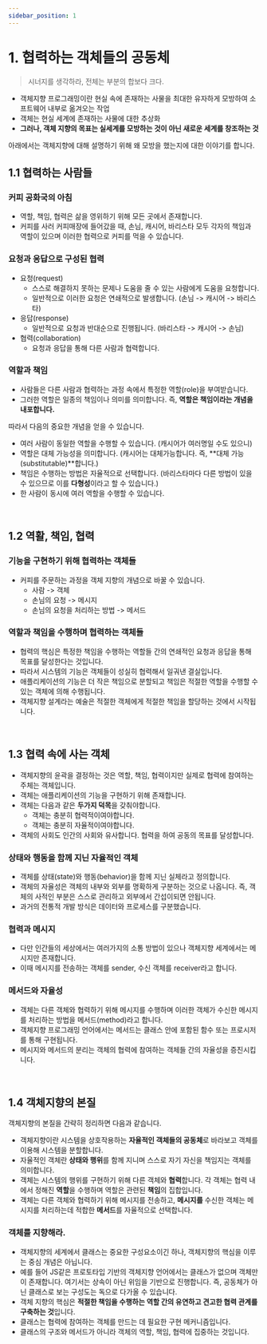```yaml
---
sidebar_position: 1
---
```


# 1. 협력하는 객체들의 공동체

> 시너지를 생각하라, 전체는 부분의 합보다 크다.

- 객체지향 프로그래밍이란 현실 속에 존재하는 사물을 최대한 유자하게 모방하여 소프트웨어 내부로 옮겨오는 작업
- 객체는 현실 세계에 존재하는 사물에 대한 추상화
- **그러나, 객체 지향의 목표는 실세계를 모방하는 것이 아닌 새로운 세계를 창조하는 것**

아래에서는 객체지향에 대해 설명하기 위해 왜 모방을 했는지에 대한 이야기를 합니다.

## 1.1 협력하는 사람들

### 커피 공화국의 아침

- 역할, 책임, 협력은 삶을 영위하기 위해 모든 곳에서 존재합니다.
- 커피를 사러 커피매장에 들어갔을 때, 손님, 캐시어, 바리스타 모두 각자의 책임과 역할이 있으며 이러한 협력으로 커피를 먹을 수 있습니다.

### 요청과 응답으로 구성된 협력

- 요청(request)
  - 스스로 해결하지 못하는 문제나 도움을 줄 수 있는 사람에게 도움을 요청합니다.
  - 일반적으로 이러한 요청은 연쇄적으로 발생합니다. (손님 -> 캐시어 -> 바리스타)
- 응답(response)
  - 일반적으로 요청과 반대순으로 진행됩니다. (바리스타 -> 캐시어 -> 손님)
- 협력(collaboration)
  - 요청과 응답을 통해 다른 사람과 협력합니다.

### 역할과 책임

- 사람들은 다른 사람과 협력하는 과정 속에서 특정한 역할(role)을 부여받습니다.
- 그러한 역할은 일종의 책임이나 의미를 의미합니다. 즉, **역할은 책임이라는 개념을 내포합니다.**

따라서 다음의 중요한 개념을 얻을 수 있습니다.

- 여러 사람이 동일한 역할을 수행할 수 있습니다. (캐시어가 여러명일 수도 있으니)
- 역할은 대체 가능성을 의미합니다. (캐시어는 대체가능합니다. 즉, **대체 가능(substitutable)**합니다.)
- 책임은 수행하는 방법은 자율적으로 선택합니다. (바리스타마다 다른 방법이 있을 수 있으므로 이를 **다형성**이라고 할 수 있습니다.)
- 한 사람이 동시에 여러 역할을 수행할 수 있습니다.

<br/>

## 1.2 역활, 책임, 협력

### 기능을 구현하기 위해 협력하는 객체들

- 커피를 주문하는 과정을 객체 지향의 개념으로 바꿀 수 있습니다.
  - 사람 -> 객체
  - 손님의 요청 -> 메시지
  - 손님의 요청을 처리하는 방법 -> 메서드

### 역할과 책임을 수행하며 협력하는 객체들

- 협력의 핵심은 특정한 책임을 수행하는 역할들 간의 연쇄적인 요청과 응답을 통해 목표를 달성한다는 것입니다.
- 따라서 시스템의 기능은 객체들이 성실히 협력해서 일궈낸 결실입니다.
- 애플리케이션의 기능은 더 작은 책임으로 분할되고 책임은 적절한 역할을 수행할 수 있는 객체에 의해 수행됩니다.
- 객체지향 설계라는 예술은 적절한 객체에게 적절한 책임을 할당하는 것에서 시작됩니다.

<br/>

## 1.3 협력 속에 사는 객체

- 객체지향의 윤곽을 결정하는 것은 역할, 책임, 협력이지만 실제로 협력에 참여하는 주체는 객체입니다.
- 객체는 애플리케이션의 기능을 구현하기 위해 존재합니다.
- 객체는 다음과 같은 **두가지 덕목**을 갖춰야합니다.
  - 객체는 충분히 협력적이여야합니다.
  - 객체는 충분히 자율적이여야합니다.
- 객체의 사회도 인간의 사회와 유사합니다. 협력을 하여 공동의 목표를 달성합니다.

### 상태와 행동을 함께 지닌 자율적인 객체

- 객체를 상태(state)와 행동(behavior)을 함께 지닌 실체라고 정의합니다.
- 객체의 자율성은 객체의 내부와 외부를 명확하게 구분하는 것으로 나옵니다. 즉, 객체의 사적인 부분은 스스로 관리하고 외부에서 간섭이되면 안됩니다.
- 과거의 전통적 개발 방식은 데이터와 프로세스를 구분했습니다.

### 협력과 메시지

- 다만 인간들의 세상에서는 여러가지의 소통 방법이 있으나 객체지향 세계에서는 메시지만 존재합니다.
- 이때 메시지를 전송하는 객체를 sender, 수신 객체를 receiver라고 합니다.

### 메서드와 자율성

- 객체는 다른 객체와 협력하기 위해 메시지를 수행하며 이러한 객체가 수신한 메시지를 처리하는 방법을 메서드(method)라고 합니다.
- 객체지향 프로그래밍 언어에서는 메서드는 클래스 안에 포함된 함수 또는 프로시저를 통해 구현됩니다.
- 메시지와 메서드의 분리는 객체의 협력에 참여하는 객체들 간의 자율성을 증진시킵니다.

<br/>

## 1.4 객체지향의 본질

객체지향의 본질을 간략히 정리하면 다음과 같습니다.

- 객체지향이란 시스템을 상호작용하는 **자율적인 객체들의 공동체**로 바라보고 객체를 이용해 시스템을 분할합니다.
- 자율적인 객체란 **상태와 행위**를 함께 지니며 스스로 자기 자신을 책임지는 객체를 의미합니다.
- 객체는 시스템의 행위를 구현하기 위해 다른 객체와 **협력**합니다. 각 객체는 협력 내에서 정해진 **역할**을 수행하며 역할은 관련된 **책임**의 집합입니다.
- 객체는 다른 객체와 협력하기 위해 메시지를 전송하고, **메시지를** 수신한 객체는 메시지를 처리하는데 적합한 **메서드**를 자율적으로 선택합니다.

### 객체를 지향해라.

- 객체지향의 세계에서 클래스는 중요한 구성요소이긴 하나, 객체지향의 핵심을 이루는 중심 개념은 아닙니다.
- 예를 들어 JS같은 프로토타입 기반의 객체지향 언어에서는 클래스가 없으며 객체만이 존재합니다. 여기서는 상속이 아닌 위임을 기반으로 진행합니다. 즉, 공동체가 아닌 클래스로 보는 구성도는 독으로 다가올 수 있습니다.
- 객체 지향의 핵심은 **적절한 책임을 수행하는 역할 간의 유연하고 견고한 협력 관계를 구축하는 것**입니다.
- 클래스는 협력에 참여하는 객체를 만드는 데 필요한 구현 메커니즘입니다.
- 클래스의 구조와 메서드가 아니라 객체의 역할, 책임, 협력에 집중하는 것입니다.
